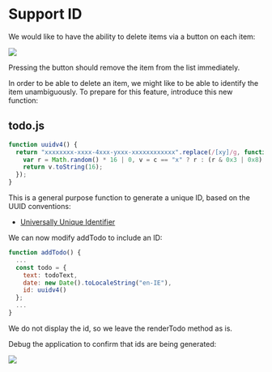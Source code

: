 # Support ID

We would like to have the ability to delete items via a button on each item:

![](img/02.png)

Pressing the button should remove the item from the list immediately.

In order to be able to delete an item, we might like to be able to identify the item unambiguously. To prepare for this feature, introduce this new function:

## todo.js

~~~javascript
function uuidv4() {
  return "xxxxxxxx-xxxx-4xxx-yxxx-xxxxxxxxxxxx".replace(/[xy]/g, function(c) {
    var r = Math.random() * 16 | 0, v = c == "x" ? r : (r & 0x3 | 0x8);
    return v.toString(16);
  });
}
~~~

This is a general purpose function to generate a unique ID, based on the UUID conventions:

- [Universally Unique Identifier](https://en.wikipedia.org/wiki/Universally_unique_identifier)

We can now modify addTodo to include an ID:

~~~javascript
function addTodo() {
  ...
  const todo = {
    text: todoText,
    date: new Date().toLocaleString("en-IE"),
    id: uuidv4()
  };
  ...
}
~~~

We do not display the id, so we leave the renderTodo method as is.

Debug the application to confirm that ids are being generated:

![](img/03.png)
